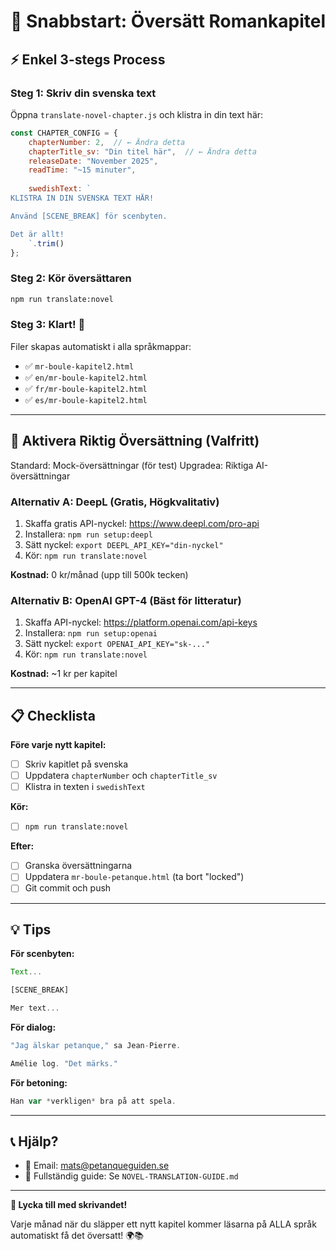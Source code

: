 # 🚀 Snabbstart: Översätt Romankapitel

## ⚡ Enkel 3-stegs Process

### Steg 1: Skriv din svenska text

Öppna `translate-novel-chapter.js` och klistra in din text här:

```javascript
const CHAPTER_CONFIG = {
    chapterNumber: 2,  // ← Ändra detta
    chapterTitle_sv: "Din titel här",  // ← Ändra detta
    releaseDate: "November 2025",
    readTime: "~15 minuter",
    
    swedishText: `
KLISTRA IN DIN SVENSKA TEXT HÄR!

Använd [SCENE_BREAK] för scenbyten.

Det är allt!
    `.trim()
};
```

### Steg 2: Kör översättaren

```bash
npm run translate:novel
```

### Steg 3: Klart! 🎉

Filer skapas automatiskt i alla språkmappar:
- ✅ `mr-boule-kapitel2.html`
- ✅ `en/mr-boule-kapitel2.html`
- ✅ `fr/mr-boule-kapitel2.html`
- ✅ `es/mr-boule-kapitel2.html`

---

## 🔑 Aktivera Riktig Översättning (Valfritt)

Standard: Mock-översättningar (för test)
Upgradea: Riktiga AI-översättningar

### Alternativ A: DeepL (Gratis, Högkvalitativ)

1. Skaffa gratis API-nyckel: https://www.deepl.com/pro-api
2. Installera: `npm run setup:deepl`
3. Sätt nyckel: `export DEEPL_API_KEY="din-nyckel"`
4. Kör: `npm run translate:novel`

**Kostnad:** 0 kr/månad (upp till 500k tecken)

### Alternativ B: OpenAI GPT-4 (Bäst för litteratur)

1. Skaffa API-nyckel: https://platform.openai.com/api-keys
2. Installera: `npm run setup:openai`
3. Sätt nyckel: `export OPENAI_API_KEY="sk-..."`
4. Kör: `npm run translate:novel`

**Kostnad:** ~1 kr per kapitel

---

## 📋 Checklista

**Före varje nytt kapitel:**
- [ ] Skriv kapitlet på svenska
- [ ] Uppdatera `chapterNumber` och `chapterTitle_sv`
- [ ] Klistra in texten i `swedishText`

**Kör:**
- [ ] `npm run translate:novel`

**Efter:**
- [ ] Granska översättningarna
- [ ] Uppdatera `mr-boule-petanque.html` (ta bort "locked")
- [ ] Git commit och push

---

## 💡 Tips

**För scenbyten:**
```javascript
Text...

[SCENE_BREAK]

Mer text...
```

**För dialog:**
```javascript
"Jag älskar petanque," sa Jean-Pierre.

Amélie log. "Det märks."
```

**För betoning:**
```javascript
Han var *verkligen* bra på att spela.
```

---

## 📞 Hjälp?

- 📧 Email: mats@petanqueguiden.se
- 📖 Fullständig guide: Se `NOVEL-TRANSLATION-GUIDE.md`

---

**🎉 Lycka till med skrivandet!**

Varje månad när du släpper ett nytt kapitel kommer läsarna på ALLA språk automatiskt få det översatt! 🌍📚

